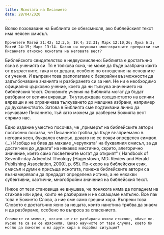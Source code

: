 ```yaml
---
title: Яснотата на Писанието
date: 28/04/2020
---
```


Всяко позоваване на Библията се обезсмисля, ако библейският текст има неясен смисъл.

`Прочетете Матей 21:42; 12:3,5; 19:4; 22:31; Марк 12:10,26; Лука 6:3; Матей 24:15; Марк 13:14. Какво ни внушават многократните препратки към Писанието относно яснотата на неговата вест?`

Библейското свидетелство е недвусмислено: Библията е достатъчно ясна в ученията си. Тя е толкова ясна, че може да бъде разбрана както от възрастните, така и от децата, особено по отношение на основните си учения. И въпреки това разполагаме с безкрайни възможности да задълбочаваме знанията и разбирането си за нея. Не ни е необходимо официално църковно учение, което да ни тълкува значението на библейския текст. Основните учения на Библията могат да бъдат разбрани от всички вярващи. Тя утвърждава свещенството на всички вярващи и не ограничава тълкуването до малцина избрани, например до духовенството. Затова в Библията сме подтиквани лично да изучаваме Писанието, тъй като можем да разберем Божията вест спрямо нас.

Едно издание уместно посочва, че „примерът на библейските автори постоянно показва, че Писанието трябва да бъде възприемано в неговия ясен, буквален смисъл, докато не се появи определен символ. (…) Изобщо не бива да махаме „черупката“ на буквалния смисъл, за да достигнем до „ядката“ на някакво мистично, скрито, алегорично значение, което само посветените могат да открият“ ( Handbook of Seventh-day Adventist Theology [Hagerstown, MD: Review and Herald Publishing Association, 2000], p. 65). По-скоро на библейския език, смисъл и думи е присъща яснотата, понеже библейските автори са възнамерявали да предадат определена истина, а не някакви субективни, хаотични, многобройни значения на библейския текст.

Никое от тези становища не внушава, че понякога няма да попаднем на стихове или идеи, които не разбираме и не схващаме напълно. Все пак това е Божието Слово, а ние сме само грешни хора. Въпреки това Словото е достатъчно ясно за нещата, които наистина трябва да знаем и да разбираме, особено по въпроса за спасението.

`Спомнете си момент, когато не сте разбирали някои стихове, обаче по-късно те са ви се изяснили. Какво научихте от тази случка, което би могло да помогне и на други хора в подобна ситуация?`